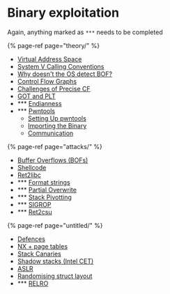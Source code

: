 # Binary exploitation

Again, anything marked as `***` needs to be completed

{% page-ref page="theory/" %}

* [Virtual Address Space](theory/virtual-address-space.md)
* [System V Calling Conventions](theory/system-v-calling-conventions.md)
* [Why doesn't the OS detect BOF?](theory/side-note-os-doesnt-detect-bof.md)
* [Control Flow Graphs](theory/control-flow-graphs.md)
* [Challenges of Precise CF](theory/challenges-of-precise-cfg.md)
* [GOT and PLT](theory/got-and-plt.md)
* \*\*\* [Endianness](theory/endianness.md)
* \*\*\* [Pwntools](theory/pwntools/)
  * [Setting Up pwntools](theory/pwntools/setting-up-pwntools.md)
  * [Importing the Binary](theory/pwntools/importing-the-binary.md)
  * [Communication](theory/pwntools/communication.md)

{% page-ref page="attacks/" %}

* [Buffer Overflows \(BOFs\)](attacks/buffer-overflows-bofs.md)
* [Shellcode](attacks/shellcode.md)
* [Ret2libc](attacks/ret2libc.md)
* \*\*\* [Format strings](attacks/format-strings.md)
* \*\*\* [Partial Overwrite](attacks/partial-overwrite.md)
* \*\*\* [Stack Pivotting](attacks/stack-pivotting.md)
* \*\*\* [SIGROP](attacks/sigrop.md)
* \*\*\* [Ret2csu](attacks/ret2csu.md) 

{% page-ref page="untitled/" %}

* [Defences](untitled/)
* [NX + page tables](untitled/nx.md)
* [Stack Canaries](untitled/stack-canaries.md)
* [Shadow stacks \(Intel CET\)](untitled/defence-shadow-stacks-intel-cet.md)
* [ASLR](untitled/aslr.md)
* [Randomising struct layout](untitled/defence-randomising-struct-layout.md)
* \*\*\* [RELRO](untitled/relro.md)


